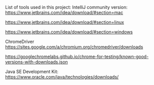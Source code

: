 List of tools used in this project: 
IntelliJ community version:
https://www.jetbrains.com/idea/download/#section=mac

https://www.jetbrains.com/idea/download/#section=linux 

https://www.jetbrains.com/idea/download/#section=windows 

ChromeDriver
https://sites.google.com/a/chromium.org/chromedriver/downloads

https://googlechromelabs.github.io/chrome-for-testing/known-good-versions-with-downloads.json

Java SE Development Kit:
https://www.oracle.com/java/technologies/downloads/

